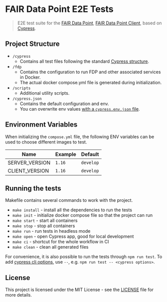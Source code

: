 # FAIR Data Point E2E Tests

> E2E test suite for the [FAIR Data Point][1], [FAIR Data Point Client][2], based on [Cypress][4].


## Project Structure

- `/cypress`
    - Contains all test files following the standard [Cypress structure](https://docs.cypress.io/guides/core-concepts/writing-and-organizing-tests.html#Support-file).
- `/fdp`
    - Contains the configuration to run FDP and other associated services in Docker.
    - The actual docker compose.yml file is generated during initialization.
- `/scripts`
    - Additional utility scripts.
- `/cypress.json`
    - Contains the default configuration and env.
    - You can overwrite env values [with a `cypress.env.json` file](https://docs.cypress.io/guides/guides/environment-variables.html#Option-2-cypress-env-json).


## Environment Variables

When initializing the `compose.yml` file, the following ENV variables can be used to choose different images to test.

| Name | Example | Default |
| --- | --- | --- |
| SERVER_VERSION | `1.16` | `develop` |
| CLIENT_VERSION | `1.16` | `develop` |

## Running the tests

Makefile contains several commands to work with the project.

- `make install` - install all the dependencies to run the tests
- `make init` - initialize docker compose file so that the project can run
- `make start` - start all containers
- `make stop` - stop all containers
- `make run` - run tests in headless mode
- `make open` - open Cypress app, good for local development
- `make ci` - shortcut for the whole workflow in CI
- `make clean` - clean all generated files

For convenience, it is also possible to run the tests through `npm run test`.
To add [cypress cli options][5], use `--`, e.g. `npm run test -- <cypress options>`.

## License

This project is licensed under the MIT License - see the [LICENSE](LICENSE) file for more details.


[1]: https://github.com/FAIRDataTeam/FAIRDataPoint
[2]: https://github.com/FAIRDataTeam/FAIRDataPoint-client
[4]: https://www.cypress.io
[5]: https://docs.cypress.io/app/references/command-line#Commands
